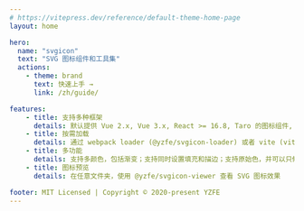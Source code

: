 ```yaml
---
# https://vitepress.dev/reference/default-theme-home-page
layout: home

hero:
  name: "svgicon"
  text: "SVG 图标组件和工具集"
  actions:
    - theme: brand
      text: 快速上手 →
      link: /zh/guide/

features:
    - title: 支持多种框架
      details: 默认提供 Vue 2.x, Vue 3.x, React >= 16.8, Taro 的图标组件, 可以通过 @yzfe/svgicon 来编写支持其他框架的组件
    - title: 按需加载
      details: 通过 webpack loader (@yzfe/svgicon-loader) 或者 vite (vite-plugin-svgicon) 加载 SVG 文件变成图标数据或者图标组件，可以自定义生成的代码。
    - title: 多功能
      details: 支持多颜色，包括渐变；支持同时设置填充和描边；支持原始色，并可以只修改某个颜色的值；支持缩放，动画等功能；
    - title: 图标预览
      details: 在任意文件夹，使用 @yzfe/svgicon-viewer 查看 SVG 图标效果

footer: MIT Licensed | Copyright © 2020-present YZFE
---
```



